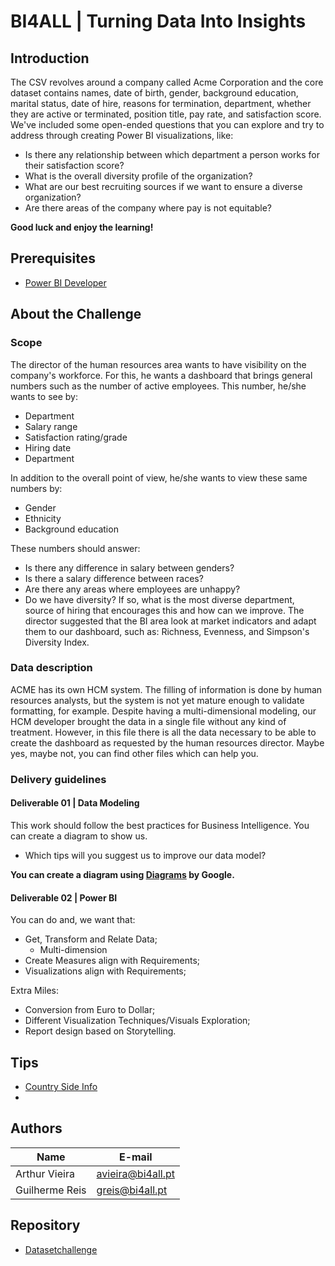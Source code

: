 # BI4ALL | Turning Data Into Insights

## Introduction 
The CSV revolves around a company called Acme Corporation and the core dataset contains names, date of birth, gender, background education, marital status, date of hire, reasons for termination, department, whether they are active or terminated, position title, pay rate, and satisfaction score.
We've included some open-ended questions that you can explore and try to address through creating Power BI visualizations, like:
- Is there any relationship between which department a person works for their satisfaction score?
- What is the overall diversity profile of the organization?
- What are our best recruiting sources if we want to ensure a diverse organization?
- Are there areas of the company where pay is not equitable?

**Good luck and enjoy the learning!**

## Prerequisites
- [Power BI Developer](https://www.microsoft.com/store/productId/9NTXR16HNW1T)

## About the Challenge
### Scope
The director of the human resources area wants to have visibility on the company's workforce. For this, he wants a dashboard that brings general numbers such as the number of active employees. This number, he/she wants to see by:
- Department
- Salary range
- Satisfaction rating/grade
- Hiring date
- Department

In addition to the overall point of view, he/she wants to view these same numbers by:
- Gender
- Ethnicity 
- Background education

These numbers should answer:
- Is there any difference in salary between genders?
- Is there a salary difference between races?
- Are there any areas where employees are unhappy?
- Do we have diversity? If so, what is the most diverse department, source of hiring that encourages this and how can we improve. The director suggested that the BI area look at market indicators and adapt them to our dashboard, such as: Richness, Evenness, and Simpson's Diversity Index.

### Data description
ACME has its own HCM system. The filling of information is done by human resources analysts, but the system is not yet mature enough to validate formatting, for example.
Despite having a multi-dimensional modeling, our HCM developer brought the data in a single file without any kind of treatment. However, in this file there is all the data necessary to be able to create the dashboard as requested by the human resources director. Maybe yes, maybe not, you can find other files which can help you.

### Delivery guidelines
#### Deliverable 01 | Data Modeling
This work should follow the best practices for Business Intelligence. You can create a diagram to show us. 
- Which tips will you suggest us to improve our data model?

**You can create a diagram using [Diagrams](https://app.diagrams.net/) by Google.**

#### Deliverable 02 | Power BI
You can do and, we want that:
- Get, Transform and Relate Data;
    - Multi-dimension 
- Create Measures align with Requirements;
- Visualizations align with Requirements; 

Extra Miles:
- Conversion from Euro to Dollar;
- Different Visualization Techniques/Visuals Exploration;
- Report design based on Storytelling. 

## Tips
- [Country Side Info](http://www.countrysideinfo.co.uk/simpsons.htm)
- 

## Authors
| Name | E-mail |
|----------|--------|
| Arthur Vieira | avieira@bi4all.pt |
| Guilherme Reis | greis@bi4all.pt |

## Repository
- [Datasetchallenge](https://github.com/arthurroco/datasetchallange)
